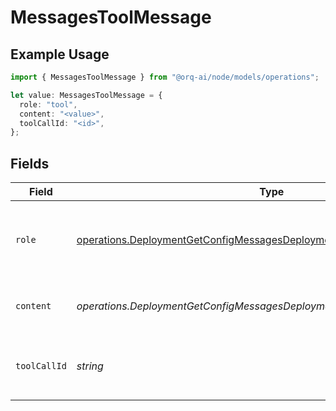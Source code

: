 # MessagesToolMessage

## Example Usage

```typescript
import { MessagesToolMessage } from "@orq-ai/node/models/operations";

let value: MessagesToolMessage = {
  role: "tool",
  content: "<value>",
  toolCallId: "<id>",
};
```

## Fields

| Field                                                                                                                                                              | Type                                                                                                                                                               | Required                                                                                                                                                           | Description                                                                                                                                                        |
| ------------------------------------------------------------------------------------------------------------------------------------------------------------------ | ------------------------------------------------------------------------------------------------------------------------------------------------------------------ | ------------------------------------------------------------------------------------------------------------------------------------------------------------------ | ------------------------------------------------------------------------------------------------------------------------------------------------------------------ |
| `role`                                                                                                                                                             | [operations.DeploymentGetConfigMessagesDeploymentsRequestRequestBodyRole](../../models/operations/deploymentgetconfigmessagesdeploymentsrequestrequestbodyrole.md) | :heavy_check_mark:                                                                                                                                                 | The role of the messages author, in this case tool.                                                                                                                |
| `content`                                                                                                                                                          | *operations.DeploymentGetConfigMessagesDeploymentsContent*                                                                                                         | :heavy_check_mark:                                                                                                                                                 | The contents of the tool message.                                                                                                                                  |
| `toolCallId`                                                                                                                                                       | *string*                                                                                                                                                           | :heavy_check_mark:                                                                                                                                                 | Tool call that this message is responding to.                                                                                                                      |